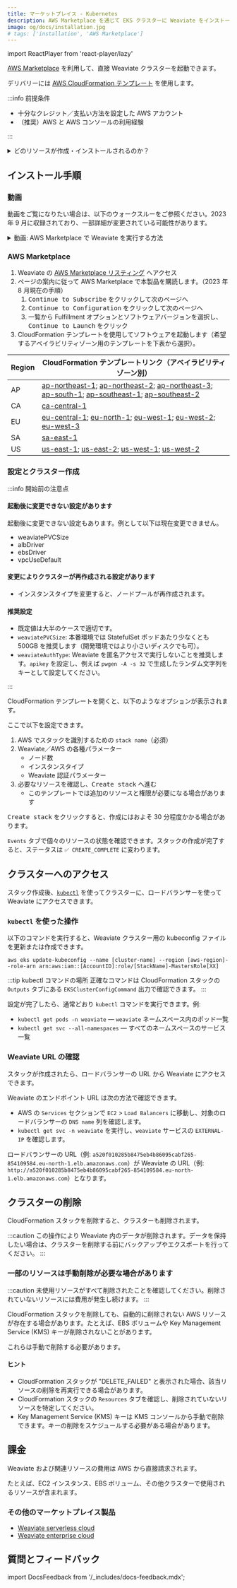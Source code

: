 ```yaml
---
title: マーケットプレイス - Kubernetes
description: AWS Marketplace を通じて EKS クラスターに Weaviate をインストールし、迅速にクラウドへデプロイします。
image: og/docs/installation.jpg
# tags: ['installation', 'AWS Marketplace']
---
```


import ReactPlayer from 'react-player/lazy'

<!-- NOTE: To show this page on the sidebar, remove the `sidebar_class_name: hidden` line above. -->

[AWS Marketplace](https://aws.amazon.com/marketplace) を利用して、直接 Weaviate クラスターを起動できます。

デリバリーには [AWS CloudFormation テンプレート](https://aws.amazon.com/cloudformation/) を使用します。

:::info 前提条件

- 十分なクレジット／支払い方法を設定した AWS アカウント  
- （推奨）AWS と AWS コンソールの利用経験

:::

<details>
  <summary>
    どのリソースが作成・インストールされるのか？
  </summary>

以下のリソースがセットアップされます。

- 単一ノードグループを持つ EKS クラスター  
  - デフォルト VPC、または CIDR 10.0.0.0/16 の新規 VPC
- EKS 用 Load Balancer Controller  
- EKS 用 aws-ebs-csi-driver  
- 選択した最新版の Weaviate（例: `1.20` を選択した場合は `1.20.3`）  
  - 公式 Helm chart を使用してインストールされます

</details>

## インストール手順

### 動画

動画をご覧になりたい場合は、以下のウォークスルーをご参照ください。2023 年 9 月に収録されており、一部詳細が変更されている可能性があります。

<details>
  <summary>
    動画: AWS Marketplace で Weaviate を実行する方法
  </summary>

<ReactPlayer className="react-player" url='https://youtu.be/_2rBrKp83iM' controls='true' />
<br/>

</details>

### AWS Marketplace

1. Weaviate の [AWS Marketplace リスティング](https://aws.amazon.com/marketplace/pp/prodview-cicacyv63r43i) へアクセス  
1. ページの案内に従って AWS Marketplace で本製品を購読します。（2023 年 8 月現在の手順）  
   1. <kbd>Continue to Subscribe</kbd> をクリックして次のページへ  
   1. <kbd>Continue to Configuration</kbd> をクリックして次のページへ  
   1. 一覧から Fulfillment オプションとソフトウェアバージョンを選択し、<kbd>Continue to Launch</kbd> をクリック  
1. CloudFormation テンプレートを使用してソフトウェアを起動します（希望するアベイラビリティゾーン用のテンプレートを下表から選択）。

| Region | CloudFormation テンプレートリンク（アベイラビリティゾーン別） |
| ------ | ---------------------------------------------------------------------------------------------------------------------------------------------------------------------------------------------------------------------------------------------------------------------------------------------------------------------------------------------------------------------------------------------------------------------------------------------------------------------------------------------------------------------------------------------------------------------------------------------------------------------------------------------------------------------------------------------------------------------------------------------------------------------------------------------------------------------------------------------------------------------------------------------------------------------------------------------------------------------------------------------------------------------------------------------------------------------------------------------------------------------------------------------------------------------------------------------------------------------------------------------------------------------------------------------------------------------------------------------------------------------------------------------------------------------------------------- |
| AP     | [ap-northeast-1](https://ap-northeast-1.console.aws.amazon.com/cloudformation/home?region=ap-northeast-1#/stacks/quickcreate?templateURL=https://weaviate-aws-marketplace.s3.amazonaws.com/cdk-assets/latest/WeaviateEKS.template.json); [ap-northeast-2](https://ap-northeast-2.console.aws.amazon.com/cloudformation/home?region=ap-northeast-2#/stacks/quickcreate?templateURL=https://weaviate-aws-marketplace.s3.amazonaws.com/cdk-assets/latest/WeaviateEKS.template.json); [ap-northeast-3](https://ap-northeast-3.console.aws.amazon.com/cloudformation/home?region=ap-northeast-3#/stacks/quickcreate?templateURL=https://weaviate-aws-marketplace.s3.amazonaws.com/cdk-assets/latest/WeaviateEKS.template.json); [ap-south-1](https://ap-south-1.console.aws.amazon.com/cloudformation/home?region=ap-south-1#/stacks/quickcreate?templateURL=https://weaviate-aws-marketplace.s3.amazonaws.com/cdk-assets/latest/WeaviateEKS.template.json); [ap-southeast-1](https://ap-southeast-1.console.aws.amazon.com/cloudformation/home?region=ap-southeast-1#/stacks/quickcreate?templateURL=https://weaviate-aws-marketplace.s3.amazonaws.com/cdk-assets/latest/WeaviateEKS.template.json); [ap-southeast-2](https://ap-southeast-2.console.aws.amazon.com/cloudformation/home?region=ap-southeast-2#/stacks/quickcreate?templateURL=https://weaviate-aws-marketplace.s3.amazonaws.com/cdk-assets/latest/WeaviateEKS.template.json) |
| CA     | [ca-central-1](https://ca-central-1.console.aws.amazon.com/cloudformation/home?region=ca-central-1#/stacks/quickcreate?templateURL=https://weaviate-aws-marketplace.s3.amazonaws.com/cdk-assets/latest/WeaviateEKS.template.json) |
| EU     | [eu-central-1](https://eu-central-1.console.aws.amazon.com/cloudformation/home?region=eu-central-1#/stacks/quickcreate?templateURL=https://weaviate-aws-marketplace.s3.amazonaws.com/cdk-assets/latest/WeaviateEKS.template.json); [eu-north-1](https://eu-north-1.console.aws.amazon.com/cloudformation/home?region=eu-north-1#/stacks/quickcreate?templateURL=https://weaviate-aws-marketplace.s3.amazonaws.com/cdk-assets/latest/WeaviateEKS.template.json); [eu-west-1](https://eu-west-1.console.aws.amazon.com/cloudformation/home?region=eu-west-1#/stacks/quickcreate?templateURL=https://weaviate-aws-marketplace.s3.amazonaws.com/cdk-assets/latest/WeaviateEKS.template.json); [eu-west-2](https://eu-west-2.console.aws.amazon.com/cloudformation/home?region=eu-west-2#/stacks/quickcreate?templateURL=https://weaviate-aws-marketplace.s3.amazonaws.com/cdk-assets/latest/WeaviateEKS.template.json); [eu-west-3](https://eu-west-3.console.aws.amazon.com/cloudformation/home?region=eu-west-3#/stacks/quickcreate?templateURL=https://weaviate-aws-marketplace.s3.amazonaws.com/cdk-assets/latest/WeaviateEKS.template.json) |
| SA     | [sa-east-1](https://sa-east-1.console.aws.amazon.com/cloudformation/home?region=sa-east-1#/stacks/quickcreate?templateURL=https://weaviate-aws-marketplace.s3.amazonaws.com/cdk-assets/latest/WeaviateEKS.template.json) |
| US     | [us-east-1](https://us-east-1.console.aws.amazon.com/cloudformation/home?region=us-east-1#/stacks/quickcreate?templateURL=https://weaviate-aws-marketplace.s3.amazonaws.com/cdk-assets/latest/WeaviateEKS.template.json); [us-east-2](https://us-east-2.console.aws.amazon.com/cloudformation/home?region=us-east-2#/stacks/quickcreate?templateURL=https://weaviate-aws-marketplace.s3.amazonaws.com/cdk-assets/latest/WeaviateEKS.template.json); [us-west-1](https://us-west-1.console.aws.amazon.com/cloudformation/home?region=us-west-1#/stacks/quickcreate?templateURL=https://weaviate-aws-marketplace.s3.amazonaws.com/cdk-assets/latest/WeaviateEKS.template.json); [us-west-2](https://us-west-2.console.aws.amazon.com/cloudformation/home?region=us-west-2#/stacks/quickcreate?templateURL=https://weaviate-aws-marketplace.s3.amazonaws.com/cdk-assets/latest/WeaviateEKS.template.json) |

### 設定とクラスター作成

:::info 開始前の注意点

#### 起動後に変更できない設定があります

起動後に変更できない設定もあります。例として以下は現在変更できません。

- weaviatePVCSize  
- albDriver  
- ebsDriver  
- vpcUseDefault  

#### 変更によりクラスターが再作成される設定があります

- インスタンスタイプを変更すると、ノードプールが再作成されます。

#### 推奨設定

- 既定値は大半のケースで適切です。  
- `weaviatePVCSize`: 本番環境では StatefulSet ポッドあたり少なくとも 500GB を推奨します（開発環境ではより小さいディスクでも可）。  
- `weaviateAuthType`: Weaviate を匿名アクセスで実行しないことを推奨します。`apikey` を設定し、例えば `pwgen -A -s 32` で生成したランダム文字列をキーとして設定してください。

:::

CloudFormation テンプレートを開くと、以下のようなオプションが表示されます。

ここで以下を設定できます。

1. AWS でスタックを識別するための `stack name`（必須）  
1. Weaviate／AWS の各種パラメーター  
   - ノード数  
   - インスタンスタイプ  
   - Weaviate 認証パラメーター  
1. 必要なリソースを確認し、<kbd>Create stack</kbd> へ進む  
   - このテンプレートでは追加のリソースと権限が必要になる場合があります  

<kbd>Create stack</kbd> をクリックすると、作成にはおよそ 30 分程度かかる場合があります。

`Events` タブで個々のリソースの状態を確認できます。スタックの作成が完了すると、ステータスは `✅ CREATE_COMPLETE` に変わります。

## クラスターへのアクセス

スタック作成後、[`kubectl`](https://kubernetes.io/docs/tasks/tools/) を使ってクラスターに、ロードバランサーを使って Weaviate にアクセスできます。

### `kubectl` を使った操作

以下のコマンドを実行すると、Weaviate クラスター用の kubeconfig ファイルを更新または作成できます。

```
aws eks update-kubeconfig --name [cluster-name] --region [aws-region]--role-arn arn:aws:iam::[AccountID]:role/[StackName]-MastersRole[XX]
```

:::tip kubectl コマンドの場所
正確なコマンドは CloudFormation スタックの `Outputs` タブにある `EKSClusterConfigCommand` 出力で確認できます。
:::

設定が完了したら、通常どおり `kubectl` コマンドを実行できます。例:

- `kubectl get pods -n weaviate` — `weaviate` ネームスペース内のポッド一覧  
- `kubectl get svc --all-namespaces` — すべてのネームスペースのサービス一覧  



### Weaviate URL の確認

スタックが作成されたら、ロードバランサーの URL から Weaviate にアクセスできます。

Weaviate のエンドポイント URL は次の方法で確認できます。

- AWS の `Services` セクションで `EC2` > `Load Balancers` に移動し、対象のロードバランサーの `DNS name` 列を確認します。  
- `kubectl get svc -n weaviate` を実行し、`weaviate` サービスの `EXTERNAL-IP` を確認します。

ロードバランサーの URL（例: `a520f010285b8475eb4b86095cabf265-854109584.eu-north-1.elb.amazonaws.com`）が Weaviate の URL（例: `http://a520f010285b8475eb4b86095cabf265-854109584.eu-north-1.elb.amazonaws.com`）となります。

## クラスターの削除

CloudFormation スタックを削除すると、クラスターも削除されます。

 :::caution 
 この操作により Weaviate 内のデータが削除されます。データを保持したい場合は、クラスターを削除する前にバックアップやエクスポートを行ってください。
:::

### 一部のリソースは手動削除が必要な場合があります

:::caution
未使用リソースがすべて削除されたことを確認してください。削除されていないリソースには費用が発生し続けます。
:::

CloudFormation スタックを削除しても、自動的に削除されない AWS リソースが存在する場合があります。たとえば、EBS ボリュームや Key Management Service (KMS) キーが削除されないことがあります。

これらは手動で削除する必要があります。

#### ヒント

- CloudFormation スタックが "DELETE_FAILED" と表示された場合、該当リソースの削除を再実行できる場合があります。  
- CloudFormation スタックの `Resources` タブを確認し、削除されていないリソースを特定してください。  
- Key Management Service (KMS) キーは KMS コンソールから手動で削除できます。キーの削除をスケジュールする必要がある場合があります。  

## 課金

Weaviate および関連リソースの費用は AWS から直接請求されます。

たとえば、EC2 インスタンス、EBS ボリューム、その他クラスターで使用されるリソースが含まれます。

### その他のマーケットプレイス製品

- [Weaviate serverless cloud](https://aws.amazon.com/marketplace/pp/prodview-ng2dfhb4yjoic?sr=0-2&ref_=beagle&applicationId=AWSMPContessa)
- [Weaviate enterprise cloud](https://aws.amazon.com/marketplace/pp/prodview-27nbweprm7hha?sr=0-3&ref_=beagle&applicationId=AWSMPContessa)


## 質問とフィードバック

import DocsFeedback from '/\_includes/docs-feedback.mdx';

<DocsFeedback/>

